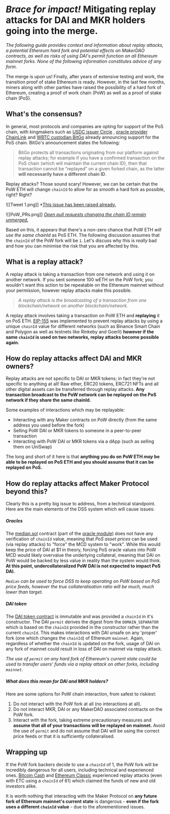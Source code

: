 # *Brace for impact!* Mitigating replay attacks for DAI and MKR holders going into the merge.

*The following guide provides context and information about replay attacks, a potential Ethereum hard fork and potential effects on MakerDAO contracts, as well as risks of using DAI's permit function on all Ethereum mainnet forks. None of the following information constitutes advice of any form.*

The merge is upon us! Finally, after years of extensive testing and work, the transition proof of stake Ethereum is ready. However, in the last few months, miners along with other parties have raised the possibility of a hard fork of Ethereum, creating a proof of work chain (PoW) as well as a proof of stake chain (PoS).

## What's the consensus?

In general, most protocols and companies are opting for support of the PoS chain, with kingmakers such as [USDC issuer Circle](https://www.circle.com/blog/usdc-and-ethereums-upcoming-merge) , [oracle provider ChainLink](https://docs.chain.link/docs/ethereum-proof-of-stake-merge/) and [WBTC custodian BitGo](https://blog.bitgo.com/bitgos-approach-to-the-ethereum-merge-60ef71a9c095?gi=718f898c3521) already announcing support for the PoS chain. BitGo's announcement states the following:

>BitGo protects all transactions originating from our platform against replay attacks; for example if you have a confirmed transaction on the PoS chain (which will maintain the current chain ID), then that transaction cannot be “replayed” on a given forked chain, as the latter **will necessarily have a different chain ID**.

Replay attacks? Those sound scary! However, we can be certain that the PoW ETH will change `chainId` to allow for as smooth a hard fork as possible, right? Right?

![[Tweet 1.png]]
*[This issue has been raised already.](https://mobile.twitter.com/LefterisJP/status/1567077681786769409) 

![[PoW_PRs.png]]
[*Open pull requests changing the chain ID remain unmerged.*](https://github.com/ethereumpow/go-ethereum/pulls)

Based on this, it appears that there's a non-zero chance that PoW ETH *will use the same chainId* as PoS ETH. The following discussion assumes that the `chainId` of the PoW fork will be `1`. Let's discuss why this is *really* bad and how you can minimise the risk that you are affected by this.

## What is a replay attack?

A replay attack is taking a transaction from one network and using it on another network. If you sent someone 100 wETH on the PoW fork; you wouldn't want this action to be repeatable on the Ethereum mainnet without your permission, however replay attacks make this possible.

> *A replay attack is the broadcasting of a transaction from one blockchain/network on another blockchain/network.*

A replay attack involves taking a transaction on PoW ETH and **replaying** it on PoS ETH. [EIP-155](https://github.com/ethereum/EIPs/issues/155) was implemented to prevent replay attacks by using a unique `chainId` value for different networks (such as Binance Smart Chain and Polygon as well as testnets like Rinkeby and Goerli) **however if the same `chainId` is used on two networks, replay attacks become possible again.**

## How do replay attacks affect DAI and MKR owners?

Replay attacks are not specific to DAI or MKR tokens; in fact they're not specific to anything at all! Raw ether, ERC20 tokens, ERC721 NFTs and all other digital assets can be transferred through replay attacks. **Any transaction broadcast to the PoW network can be replayed on the PoS network if they share the same chainId.** 

Some examples of interactions which may be replayable:
- Interacting with any Maker contracts on PoW directly (from the same address you used before the fork)
- Selling PoW DAI or MKR tokens to someone in a peer-to-peer transaction
- Interacting with PoW DAI or MKR tokens via a dApp (such as selling them on UniSwap)

The long and short of it here is that **anything you do on PoW ETH *may* be able to be replayed on PoS ETH and you should assume that it can be replayed on PoS.** 

## How do replay attacks affect Maker Protocol beyond this?

Clearly this is a pretty big issue to address, from a technical standpoint. Here are the main elements of the DSS system which will cause issues:

##### Oracles

 The [median.sol](https://github.com/makerdao/median/blob/master/src/median.sol) contract (part of the  [oracle module](https://docs.makerdao.com/smart-contract-modules/oracle-module)) does not have any verification of `chainId` value, meaning that *PoS asset prices* can be used (via replay attacks) to "force" the MCD system to "work". While this would keep the price of DAI at $1 in theory, forcing PoS oracle values into PoW MCD would likely overvalue the underlying collateral, meaning that DAI on PoW would be backed by less value in reality than the system would think. **At this point, undercollateralized PoW DAI is not expected to impact PoS DAI.**

*`Median` can be used to force DSS to keep operating on PoW based on PoS price feeds, however the true collateralisation ratio will be much, much lower than target.*

##### DAI token

The [DAI token contract](https://github.com/makerdao/dss/blob/master/src/dai.sol) is immutable and was provided a `chainId` in it's constructor. The DAI  `permit` derives the digest from the `DOMAIN_SEPARATOR` which is based on the  `chainId` provided in the constructor rather than the current `chainId`. This makes interactions with DAI unsafe on any 'proper' fork (one which changes the `chainId`) of Ethereum `mainnet`.  Again, regardless of whether the `chainId` is updated on the fork, usage of DAI on any fork of mainnet could result in loss of DAI on mainnet via replay attack.  

*The use of `permit` on any hard fork of Ethereum's current state could be used to transfer users' funds via a replay attack on other forks, including `mainnet`.*

##### What does this mean for DAI and MKR holders?

Here are some options for PoW chain interaction, from safest to riskiest:
1) Do not interact with the PoW fork at all (no interactions at all).
2) Do not interact MKR, DAI or any MakerDAO associated contracts on the PoW fork.
3) Interact with the fork, taking extreme precautionary measures and **assume that all of your transactions will be replayed on mainnet.** Avoid the use of `permit` and do not assume that DAI will be using the correct price feeds or that it is sufficiently collateralised.


## Wrapping up

If the PoW fork backers decide to use a `chainId` of 1, the PoW fork will be incredibly dangerous for all users, including technical and experienced ones. [Bitcoin Cash](https://www.circle.com/blog/preventing-replay-attacks-after-the-bch-hard-fork) and [Ethereum Classic](https://www.coindesk.com/markets/2016/07/29/rise-of-replay-attacks-intensifies-ethereum-divide/) experienced replay attacks (even with ETC using a `chainId` of 61) which claimed the funds of new and old investors alike. 

 It is worth nothing that interacting with the Maker Protocol on **any future fork of Ethereum mainnet's current state** is dangerous - **even if the fork uses a different `chainId` value** - due to the aforementioned issues.
